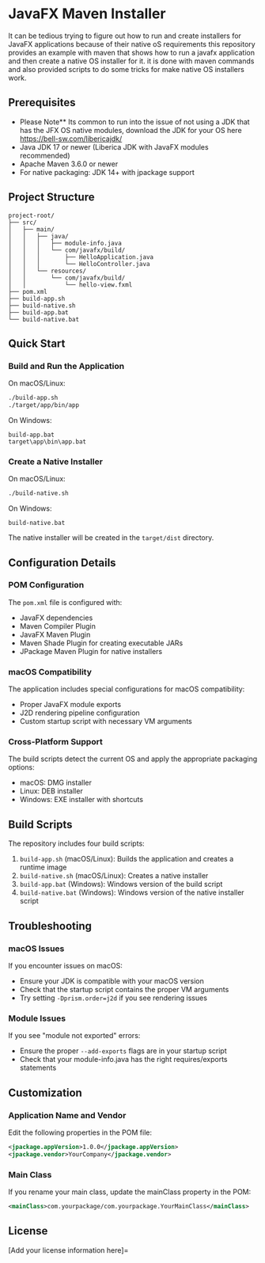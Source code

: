 # JavaFX Maven Installer

It can be tedious trying to figure out how to run and create installers for JavaFX applications because of their native oS requirements this 
repository provides an example with maven that shows how to run a javafx application and then create a native OS installer for it. it is done
with maven commands and also provided scripts to do some tricks for make native OS installers work. 

## Prerequisites
- Please Note** Its common to run into the issue of not using a JDK that has the JFX OS native modules, download the JDK for your OS here https://bell-sw.com/libericajdk/
- Java JDK 17 or newer (Liberica JDK with JavaFX modules recommended)
- Apache Maven 3.6.0 or newer
- For native packaging: JDK 14+ with jpackage support

## Project Structure

```
project-root/
├── src/
│   ├── main/
│   │   ├── java/
│   │   │   ├── module-info.java
│   │   │   └── com/javafx/build/
│   │   │       ├── HelloApplication.java
│   │   │       └── HelloController.java
│   │   └── resources/
│   │       └── com/javafx/build/
│   │           └── hello-view.fxml
├── pom.xml
├── build-app.sh
├── build-native.sh
├── build-app.bat
└── build-native.bat
```

## Quick Start

### Build and Run the Application

On macOS/Linux:
```bash
./build-app.sh
./target/app/bin/app
```

On Windows:
```
build-app.bat
target\app\bin\app.bat
```

### Create a Native Installer

On macOS/Linux:
```bash
./build-native.sh
```

On Windows:
```
build-native.bat
```

The native installer will be created in the `target/dist` directory.

## Configuration Details

### POM Configuration

The `pom.xml` file is configured with:
- JavaFX dependencies
- Maven Compiler Plugin
- JavaFX Maven Plugin
- Maven Shade Plugin for creating executable JARs
- JPackage Maven Plugin for native installers

### macOS Compatibility

The application includes special configurations for macOS compatibility:
- Proper JavaFX module exports
- J2D rendering pipeline configuration
- Custom startup script with necessary VM arguments

### Cross-Platform Support

The build scripts detect the current OS and apply the appropriate packaging options:
- macOS: DMG installer
- Linux: DEB installer
- Windows: EXE installer with shortcuts

## Build Scripts

The repository includes four build scripts:

1. `build-app.sh` (macOS/Linux): Builds the application and creates a runtime image
2. `build-native.sh` (macOS/Linux): Creates a native installer
3. `build-app.bat` (Windows): Windows version of the build script
4. `build-native.bat` (Windows): Windows version of the native installer script

## Troubleshooting

### macOS Issues

If you encounter issues on macOS:
- Ensure your JDK is compatible with your macOS version
- Check that the startup script contains the proper VM arguments
- Try setting `-Dprism.order=j2d` if you see rendering issues

### Module Issues

If you see "module not exported" errors:
- Ensure the proper `--add-exports` flags are in your startup script
- Check that your module-info.java has the right requires/exports statements

## Customization

### Application Name and Vendor

Edit the following properties in the POM file:
```xml
<jpackage.appVersion>1.0.0</jpackage.appVersion>
<jpackage.vendor>YourCompany</jpackage.vendor>
```

### Main Class

If you rename your main class, update the mainClass property in the POM:
```xml
<mainClass>com.yourpackage/com.yourpackage.YourMainClass</mainClass>
```

## License

[Add your license information here]=